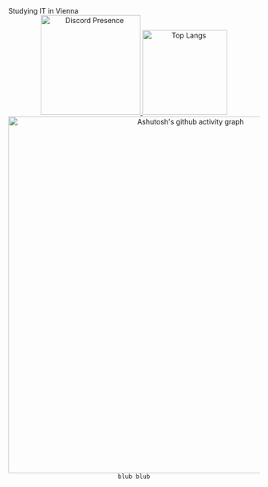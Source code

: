 <div>
    <div>
        Studying IT in Vienna
    </div>
  <div align="center"; gap="50px">
    <a href="https://discord.com/users/7663503216383099581">
      <img src="https://lanyard.cnrad.dev/api/766350321638309958" alt="Discord Presence"  height="200">
    </a>
    <a href="https://github.com/anuraghazra/github-readme-stats">
      <img src="https://github-readme-stats.vercel.app/api/wakatime?username=aswa29&langs_count=8&size_weight=0.5&count_weight=0.5" alt="Top Langs" height="170">
    </a>
  </div>

  <div align="center">
    <a href="https://github.com/ashutosh00710/github-readme-activity-graph">
      <img src="https://github-readme-activity-graph.vercel.app/graph?username=aswa29&theme=react-dark" alt="Ashutosh's github activity graph" width="715">
    </a>
  </div>
  <div align="center">
      <code>blub blub</code>
  </div>
</div>
